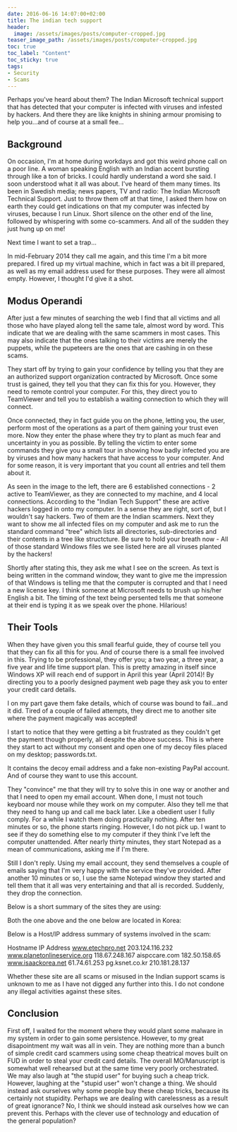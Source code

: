 ```yaml
---
date: 2016-06-16 14:07:00+02:00
title: The indian tech support
header:
  image: /assets/images/posts/computer-cropped.jpg
teaser_image_path: /assets/images/posts/computer-cropped.jpg
toc: true
toc_label: "Content"
toc_sticky: true
tags:
- Security
- Scams
---
```


Perhaps you've heard about them? The Indian Microsoft technical support that has detected that your computer is infected with viruses and infested by hackers. And there they are like knights in shining armour promising to help you...and of course at a small fee...

## Background

On occasion, I'm at home during workdays and got this weird phone call on a poor line. A woman speaking English with an Indian accent bursting through like a ton of bricks. I could hardly understand a word she said. I soon understood what it all was about. I've heard of them many times. Its been in Swedish media; news papers, TV and radio: The Indian Microsoft Technical Support. Just to throw them off at that time, I asked them how on earth they could get indications on that my computer was infected by viruses, because I run Linux. Short silence on the other end of the line, followed by whispering with some co-scammers. And all of the sudden they just hung up on me!

Next time I want to set a trap...

In mid-February 2014 they call me again, and this time I'm a bit more prepared. I fired up my virtual machine, which in fact was a bit ill prepared, as well as my email address used for these purposes. They were all almost empty. However, I thought I'd give it a shot.

## Modus Operandi

After just a few minutes of searching the web I find that all victims and all those who have played along tell the same tale, almost word by word. This indicate that we are dealing with the same scammers in most cases. This may also indicate that the ones talking to their victims are merely the puppets, while the pupeteers are the ones that are cashing in on these scams.

They start off by trying to gain your confidence by telling you that they are an authorized support organization contracted by Microsoft. Once some trust is gained, they tell you that they can fix this for you. However, they need to remote control your computer. For this, they direct you to TeamViewer and tell you to establish a waiting connection to which they will connect.

Once connected, they in fact guide you on the phone, letting you, the user, perform most of the operations as a part of them gaining your trust even more. Now they enter the phase where they try to plant as much fear and uncertainty in you as possible. By telling the victim to enter some commands they give you a small tour in showing how badly infected you are by viruses and how many hackers that have access to your computer. And for some reason, it is very important that you count all entries and tell them about it.

As seen in the image to the left, there are 6 established connections - 2 active to TeamViewer, as they are connected to my machine, and 4 local connections. According to the "Indian Tech Support" these are active hackers logged in onto my computer. In a sense they are right, sort of, but I wouldn't say hackers. Two of them are the Indian scammers. Next they want to show me all infected files on my computer and ask me to run the standard command "tree" which lists all directories, sub-directories and their contents in a tree like structcture. Be sure to hold your breath now - All of those standard Windows files we see listed here are all viruses planted by the hackers!

Shortly after stating this, they ask me what I see on the screen. As text is being written in the command window, they want to give me the impression of that Windows is telling me that the computer is corrupted and that I need a new license key. I think someone at Microsoft needs to brush up his/her English a bit. The timing of the text being persented tells me that someone at their end is typing it as we speak over the phone. Hilarious!

## Their Tools

When they have given you this small fearful guide, they of course tell you that they can fix all this for you. And of course there is a small fee involved in this. Trying to be professional, they offer you; a two year, a three year, a five year and life time support plan. This is pretty amazing in itself since Windows XP will reach end of support in April this year (April 2014)! By directing you to a poorly designed payment web page they ask you to enter your credit card details.

I on my part gave them fake details, which of course was bound to fail...and it did. Tired of a couple of failed attempts, they direct me to another site where the payment magically was accepted!

I start to notice that they were getting a bit frustrated as they couldn't get the payment though properly, all despite the above success. This is where they start to act without my consent and open one of my decoy files placed on my desktop; passwords.txt.

It contains the decoy email address and a fake non-existing PayPal account. And of course they want to use this account.

They "convince" me that they will try to solve this in one way or another and that I need to open my email account. When done, I must not touch keyboard nor mouse while they work on my computer. Also they tell me that they need to hang up and call me back later. Like a obedient user I fully comply. For a while I watch them doing practically nothing. After ten minutes or so, the phone starts ringing. However, I do not pick up. I want to see if they do something else to my computer if they think I've left the computer unattended. After nearly thirty minutes, they start Notepad as a mean of communications, asking me if I'm there.

Still I don't reply. Using my email account, they send themselves a couple of emails saying that I'm very happy with the service they've provided. After another 10 minutes or so, I use the same Notepad window they started and tell them that it all was very entertaining and that all is recorded. Suddenly, they drop the connection.

Below is a short summary of the sites they are using:

Both the one above and the one below are located in Korea:

Below is a Host/IP address summary of systems involved in the scam:

Hostname	IP Address
www.etechpro.net	203.124.116.232
www.planetonlineservice.org	118.67.248.167
aispccare.com	182.50.158.65
www.isaackorea.net	61.74.61.253
pg.ksnet.co.kr	210.181.28.137

Whether these site are all scams or misused in the Indian support scams is unknown to me as I have not digged any further into this. I do not condone any illegal activities against these sites.

## Conclusion

First off, I waited for the moment where they would plant some malware in my system in order to gain some persistence. However, to my great disapointment my wait was all in vein. They are nothing more than a bunch of simple credit card scammers using some cheap theatrical moves built on FUD in order to steal your credit card details. The overall MO/Manuscript is somewhat well rehearsed but at the same time very poorly orchestrated. We may also laugh at "the stupid user" for buying such a cheap trick. However, laughing at the "stupid user" won't change a thing. We should instead ask ourselves why some people buy these cheap tricks, because its certainly not stupidity. Perhaps we are dealing with carelessness as a result of great ignorance? No, I think we should instead ask ourselves how we can prevent this. Perhaps with the clever use of technology and education of the general population?